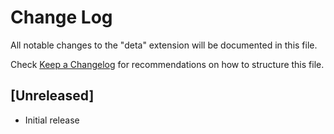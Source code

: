 # Change Log

All notable changes to the "deta" extension will be documented in this file.

Check [Keep a Changelog](http://keepachangelog.com/) for recommendations on how to structure this file.

## [Unreleased]

- Initial release